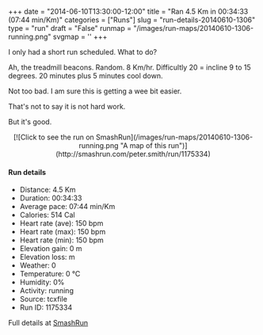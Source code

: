 +++
date = "2014-06-10T13:30:00-12:00"
title = "Ran 4.5 Km in 00:34:33 (07:44 min/Km)"
categories = ["Runs"]
slug = "run-details-20140610-1306"
type = "run"
draft = "False"
runmap = "/images/run-maps/20140610-1306-running.png"
svgmap = '<polyline points="">'
+++

I only had a short run scheduled. What to do?

Ah, the treadmill beacons. Random. 8 Km/hr. Difficultly 20 = incline 9 to 15 degrees.  20 minutes plus 5 minutes cool down. 

Not too bad. I am sure this is getting a wee bit easier. 

That's not to say it is not hard work. 

But it's good. 


<!--more-->

<center>
[![Click to see the run on SmashRun](/images/run-maps/20140610-1306-running.png "A map of this run")](http://smashrun.com/peter.smith/run/1175334)
</center>

#### Run details

* Distance: 4.5 Km
* Duration: 00:34:33
* Average pace: 07:44 min/Km
* Calories: 514 Cal
* Heart rate (ave): 150 bpm
* Heart rate (max): 150 bpm
* Heart rate (min): 150 bpm
* Elevation gain: 0 m
* Elevation loss:  m
* Weather: 0
* Temperature: 0 &deg;C
* Humidity: 0%
* Activity: running
* Source: tcxfile
* Run ID: 1175334

Full details at [SmashRun](http://smashrun.com/peter.smith/run/1175334)